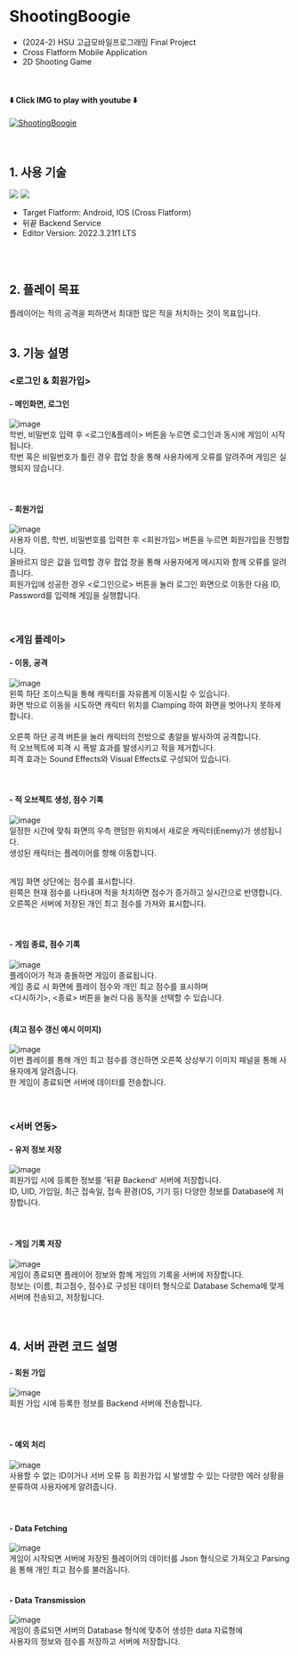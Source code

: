 # ShootingBoogie
- (2024-2) HSU 고급모바일프로그래밍 Final Project
- Cross Flatform Mobile Application
- 2D Shooting Game
<br>

#### ⬇️ Click IMG to play with youtube ⬇️

[![ShootingBoogie](http://img.youtube.com/vi/FwppFrsJ_so/0.jpg)](https://youtu.be/FwppFrsJ_so?t=0s)
<br>
<br>
<br>

## 1. 사용 기술
<img src="https://img.shields.io/badge/unity-%23000000.svg?style=for-the-badge&logo=unity&logoColor=white"/> <img src="https://img.shields.io/badge/c%23-%23239120.svg?style=for-the-badge&logo=c-sharp&logoColor=white"/>
<br>
- Target Flatform: Android, IOS (Cross Flatform)
- 뒤끝 Backend Service
- Editor Version: 2022.3.21f1 LTS
<br>
<br>

## 2. 플레이 목표
플레이어는 적의 공격을 피하면서 최대한 많은 적을 처치하는 것이 목표입니다.
<br>
<br>

## 3. 기능 설명
### <로그인 & 회원가입> 
#### - 메인화면, 로그인
![image](https://github.com/user-attachments/assets/8f6920b6-8c40-4bea-ac7a-fb796f84c62b)
<br>
학번, 비밀번호 입력 후 <로그인&플레이> 버튼을 누르면 로그인과 동시에 게임이 시작됩니다.<br>
학번 혹은 비밀번호가 틀린 경우 팝업 창을 통해 사용자에게 오류를 알려주며 게임은 실행되지 않습니다.<br>
<br>
<br>

#### - 회원가입
![image](https://github.com/user-attachments/assets/afe06226-478f-4273-9211-70651446738a)
<br>
사용자 이름, 학번, 비밀번호를 입력한 후 <회원가입> 버튼을 누르면 회원가입을 진행합니다.<br>
올바르지 않은 값을 입력할 경우 팝업 창을 통해 사용자에게 메시지와 함께 오류를 알려줍니다.<br>
회원가입에 성공한 경우 <로그인으로> 버튼을 눌러 로그인 화면으로 이동한 다음 ID, Password를 입력해 게임을 실행합니다.<br>
<br>
<br>

### <게임 플레이>
#### - 이동, 공격
![image](https://github.com/user-attachments/assets/949f6a16-0e45-4ada-8345-724786028d80)
<br>
왼쪽 하단 조이스틱을 통해 캐릭터를 자유롭게 이동시킬 수 있습니다.<br>
화면 밖으로 이동을 시도하면 캐릭터 위치를 Clamping 하여 화면을 벗어나지 못하게 합니다.<br>
<br>
오른쪽 하단 공격 버튼을 눌러 캐릭터의 전방으로 총알을 발사하여 공격합니다.<br>
적 오브젝트에 피격 시 폭발 효과를 발생시키고 적을 제거합니다.<br>
피격 효과는 Sound Effects와 Visual Effects로 구성되어 있습니다.<br>
<br>
<br>

#### - 적 오브젝트 생성, 점수 기록
![image](https://github.com/user-attachments/assets/6921a82c-1454-400c-ac1f-bdcc2682305c)
<br>
일정한 시간에 맞춰 화면의 우측 랜덤한 위치에서 새로운 캐릭터(Enemy)가 생성됩니다.<br>
생성된 캐릭터는 플레이어를 향해 이동합니다.<br>
<br>

게임 화면 상단에는 점수를 표시합니다.<br>
왼쪽은 현재 점수를 나타내며 적을 처치하면 점수가 증가하고 실시간으로 반영합니다.<br>
오른쪽은 서버에 저장된 개인 최고 점수를 가져와 표시합니다.<br>
<br>
<br>

#### - 게임 종료, 점수 기록
![image](https://github.com/user-attachments/assets/0bd48e64-408b-4f63-9b8e-861c0bab74da)
<br>
플레이어가 적과 충돌하면 게임이 종료됩니다.<br>
게임 종료 시 화면에 플레이 점수와 개인 최고 점수를 표시하며<br>
<다시하기>, <종료> 버튼을 눌러 다음 동작을 선택할 수 있습니다.<br>
<br>

#### (최고 점수 갱신 예시 이미지) <br>

![image](https://github.com/user-attachments/assets/5238fa8f-5e02-4884-9453-daaefff390d3)
<br>
이번 플레이를 통해 개인 최고 점수를 갱신하면 오른쪽 상상부기 이미지 패널을 통해 사용자에게 알려줍니다.<br>
한 게임이 종료되면 서버에 데이터를 전송합니다.<br>
<br>
<br>

### <서버 연동>
#### - 유저 정보 저장
![image](https://github.com/user-attachments/assets/bbd980ae-a29c-417f-b717-723046b7bfaa)
<br>
회원가입 시에 등록한 정보를 '뒤끝 Backend' 서버에 저장합니다.<br>
ID, UID, 가입일, 최근 접속일, 접속 환경(OS, 기기 등) 다양한 정보를 Database에 저장합니다.<br>
<br>
<br>

#### - 게임 기록 저장
![image](https://github.com/user-attachments/assets/e2032486-e4bc-4674-a546-7b0302e758f1)
<br>
게임이 종료되면 플레이어 정보와 함께 게임의 기록을 서버에 저장합니다.<br>
정보는 {이름, 최고점수, 점수}로 구성된 데이터 형식으로 Database Schema에 맞게 서버에 전송되고, 저장됩니다.<br>
<br>
<br>

## 4. 서버 관련 코드 설명
### <Auth>
#### - 회원 가입
![image](https://github.com/user-attachments/assets/5107ed44-9722-4062-95fd-b4d53085e699)
<br>
회원 가입 시에 등록한 정보를 Backend 서버에 전송합니다.<br>
<br>
<br>

#### - 예외 처리
![image](https://github.com/user-attachments/assets/ce4f326c-f4b8-4b24-ae1e-496f19be3344)
<br>
사용할 수 없는 ID이거나 서버 오류 등 회원가입 시 발생할 수 있는 다양한 에러 상황을 분류하여 사용자에게 알려줍니다.<br>
<br>
<br>

### <Data>
#### - Data Fetching
![image](https://github.com/user-attachments/assets/40c36187-3843-4819-9d68-a11cab8929c9)
<br>
게임이 시작되면 서버에 저장된 플레이어의 데이터를 Json 형식으로 가져오고 Parsing을 통해 개인 최고 점수를 불러옵니다.
<br>
<br>

#### - Data Transmission
![image](https://github.com/user-attachments/assets/a7e3d33a-59ef-4390-b2c7-d726d623ba24)
<br>
게임이 종료되면 서버의 Database 형식에 맞추어 생성한 data 자료형에<br>
사용자의 정보와 점수를 저장하고 서버에 저장합니다.<br>
<br>
<br>


